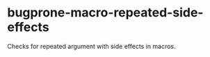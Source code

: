 bugprone-macro-repeated-side-effects
====================================

Checks for repeated argument with side effects in macros.
